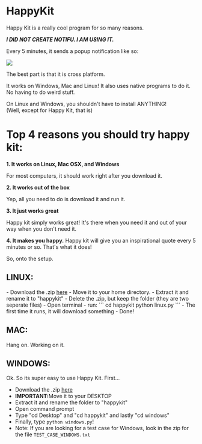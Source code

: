 HappyKit
========
Happy Kit is a really cool program for so many reasons. 

***I DID NOT CREATE NOTIFU. I AM USING IT.***

Every 5 minutes, it sends a popup notification like so:

<img src="http://nexae.ryanzaleski.com/img/HappyCrop.JPG">

The best part is that it is cross platform.

It works on Windows, Mac and Linux! It also uses native programs to do it. No having to do weird stuff.

On Linux and Windows, you shouldn't have to install ANYTHING!
<br />
(Well, except for Happy Kit, that is)

<h1>Top 4 reasons you should try happy kit:</h1>

<b>1. It works on Linux, Mac OSX, and Windows</b>

For most computers, it should work right after you download it.

<b>2. It works out of the box</b>

Yep, all you need to do is download it and run it.

<b>3. It just works great</b>

Happy kit simply works great! It's there when you need it and out of your way when you don't need it.

<b>4. It makes you happy.</b>
Happy kit will give you an inspirational quote every 5 minutes or so. That's what it does!

So, onto the setup.

<h2>LINUX:</h2>
- Download the .zip <a href="https://github.com/Nexae/HappyKit/archive/master.zip">here</a>
- Move it to your home directory.
- Extract it and rename it to "happykit" 
- Delete the .zip, but keep the folder (they are two seperate files)
- Open terminal
- run:
```
cd happykit
python linux.py
```
- The first time it runs, it will download something
- Done! 


<h2>MAC: </h2>
Hang on. Working on it.


<h2>WINDOWS: </h2>
Ok. So its super easy to use Happy Kit. First...

- Download the .zip <a href="https://github.com/Nexae/HappyKit/archive/master.zip">here</a>
- <b>IMPORTANT:</b>Move it to your DESKTOP
- Extract it and rename the folder to "happykit"
- Open command prompt
- Type "cd Desktop" and "cd happykit" and lastly "cd windows"
- Finally, type <code>python windows.py</code>!
- Note: If you are looking for a test case for Windows, look in the zip
  for the file <code>TEST_CASE_WINDOWS.txt</code>
